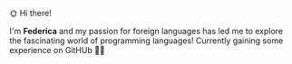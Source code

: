 🌞 Hi there!

I'm **Federica** and my passion for foreign languages has led me to explore the fascinating world of programming languages!
Currently gaining some experience on GitHUb 👩‍💻


